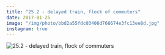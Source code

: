```yaml
---
title: "25.2 - delayed train, flock of commuters"
date: 2017-01-25
image: "/img/photo/bbd2a55fdc03406d766674e3fc13ee8d.jpg"
instagram: true
---
```


![25.2 - delayed train, flock of commuters](/img/photo/bbd2a55fdc03406d766674e3fc13ee8d.jpg)
